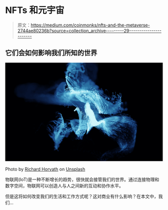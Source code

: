 # NFTs 和元宇宙

> 原文：<https://medium.com/coinmonks/nfts-and-the-metaverse-2744ae80236b?source=collection_archive---------29----------------------->

## 它们会如何影响我们所知的世界

![](img/a4a9604441f1121184a91be2f4e4f14a.png)

Photo by [Richard Horvath](https://unsplash.com/@orwhat?utm_source=medium&utm_medium=referral) on [Unsplash](https://unsplash.com?utm_source=medium&utm_medium=referral)

物联网(IoT)是一种不断增长的趋势，很快就会接管我们的世界。通过连接物理和数字空间，物联网可以创造人与人之间新的互动和协作水平。

但是这将如何改变我们的生活和工作方式呢？这对商业有什么影响？在本文中，我们…
